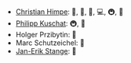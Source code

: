 * [Christian Himpe](https://github.com/gramian): 🤔, 🔬, 📆, 💻, 🚇, 📖
* [Philipp Kuschat](https://zivgitlab.uni-muenster.de/pkuschat): 🚇, 📓
* Holger Przibytin: 📓
* Marc Schutzeichel: 💼 
* [Jan-Erik Stange](https://github.com/janerikst): 🎨
